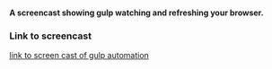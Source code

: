 #### A screencast showing gulp watching and refreshing your browser.
### Link to screencast
[link to screen cast of gulp automation](http://youtu.be/zcBIFShQHNw?hd=1)
